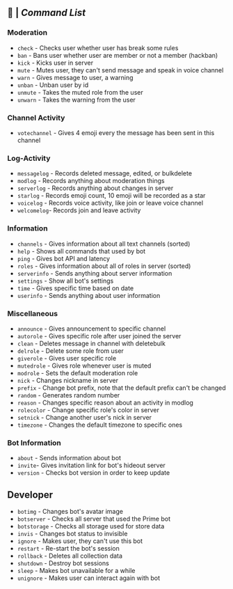## 🍁 | _**Command List**_

### **Moderation**
- `check` - Checks user whether user has break some rules
- `ban` - Bans user whether user are member or not a member (hackban)
- `kick` - Kicks user in server
- `mute` - Mutes user, they can't send message and speak in voice channel
- `warn` - Gives message to user, a warning
- `unban` - Unban user by id
- `unmute` - Takes the muted role from the user
- `unwarn` - Takes the warning from the user

### **Channel Activity**
- `votechannel` - Gives 4 emoji every the message has been sent in this channel

### **Log-Activity**
- `messagelog` - Records deleted message, edited, or bulkdelete
- `modlog` - Records anything about moderation things
- `serverlog` - Records anything about changes in server
- `starlog` - Records emoji count, 10 emoji will be recorded as a star
- `voicelog` - Records voice activity, like join or leave voice channel
- `welcomelog`- Records join and leave activity

### **Information**
- `channels` - Gives information about all text channels (sorted)
- `help` - Shows all commands that used by bot
- `ping` - Gives bot API and latency
- `roles` - Gives information about all of roles in server (sorted)
- `serverinfo` - Sends anything about server information
- `settings` - Show all bot's settings
- `time` - Gives specific time based on date
- `userinfo` - Sends anything about user information

### **Miscellaneous**
- `announce` - Gives announcement to specific channel
- `autorole` - Gives specific role after user joined the server
- `clean` - Deletes message in channel with deletebulk
- `delrole` - Delete some role from user
- `giverole` - Gives user specific role
- `mutedrole` - Gives role whenever user is muted
- `modrole` - Sets the default moderation role
- `nick` - Changes nickname in server
- `prefix` - Change bot prefix, note that the default prefix can't be changed
- `random` - Generates random number
- `reason` - Changes specific reason about an activity in modlog
- `rolecolor` - Change specific role's color in server
- `setnick` - Change another user's nick in server
- `timezone` - Changes the default timezone to specific ones
 
### **Bot Information**
- `about` - Sends information about bot
- `invite`- Gives invitation link for bot's hideout server
- `version` - Checks bot version in order to keep update

## **Developer**
- `botimg` - Changes bot's avatar image
- `botserver` - Checks all server that used the Prime bot
- `botstorage` - Checks all storage used for store data
- `invis` - Changes bot status to invisible
- `ignore` - Makes user, they can't use this bot
- `restart` - Re-start the bot's session
- `rollback` - Deletes all collection data
- `shutdown` - Destroy bot sessions
- `sleep` - Makes bot unavailable for a while
- `unignore` - Makes user can interact again with bot
